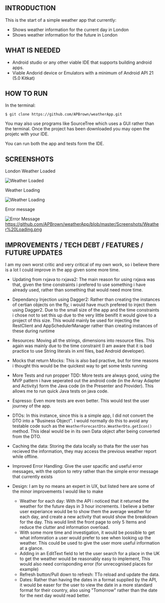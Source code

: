 ## INTRODUCTION
This is the start of a simple weather app that currently:
- Shows weather information for the current day in London
- Shows weather information for the future in London

## WHAT IS NEEDED
- Android studio or any other viable IDE that supports building android apps.
- Viable Andorid device or Emulators with a minimum of Android API 21 (5.0 Kitkat)

## HOW TO RUN
In the terminal:
```terminal
$ git clone https://github.com/APBrown/weatherApp.git
```
You may also use programs like SourceTree which uses a GUI rather than the terminal.
Once the project has been downloaded you may open the projetc with your IDE.

You can run both the app and tests form the IDE.

## SCREENSHOTS
London Weather Loaded

![Weather Loaded](https://github.com/APBrown/weatherApp/blob/master/Screenshots/Weather%20Loaded.png "Weather Loaded")

Weather Loading

![Weather Loading](https://github.com/APBrown/weatherApp/blob/master/Screenshots/Weather%20Loading.png "Weather Loaded")

Error message

![Error Message](https://github.com/APBrown/weatherApp/blob/master/Screenshots/Error%20Message.png "Error Message")
https://github.com/APBrown/weatherApp/blob/master/Screenshots/Weather%20Loading.png

## IMPROVEMENTS / TECH DEBT / FEATURES / FUTURE UPDATES
I am my own worst critic and very critical of my own work, so i believe there is a lot I could improve in the app given some more time.

- Updating from rxjava to rxjava2: The main reason for using rxjava was that, 
given the time constraints i prefered to use something i have already used, rather than something that would need more time.
- Dependancy Injection using Dagger2: Rather than creating the instances of certian objects on the fly, i would have much
prefered to inject them using Dagger2. Due to the small size of the app and the time constraints i chose not to
set this up due to the very little benifit it would giove to a project of this size. This would mainly be used for injecting the RestClient
and AppSchedulerManager rather than creating instances of these during runtime
- Resources: Moving all the strings, dimensions into resource files. This again was mainly due to the time constraint 
(I am aware that it is bad practice to use String literals in xml files, bad Android developer).
- Mocks that return Mocks: This is also bad practive, but for time reasons i thought this would
be the quickest way to get some tests running
- More Tests and run propper TDD: More tests are always good, using the MVP pattern i have seperated out the android code 
(in the Array Adapter and Activity) form the Java code (in the Presenter and Provider). This allows me to run quick Java tests on java code.
- Espresso: Even more tests are even better. This would test the user journey of the app.
- DTOs: In this instance, since this is a simple app, I did not convert the DTO into a "Business Object". I would normally do this 
to avoid any testable code such as the `WeatherForecastDto.WeatherDto.getIcon()` method. This ideal would be in its own Data object 
after being converted from the DTO.
- Caching the data: Storing the data locally so thata fter the user has recieved the information, they may access the previous 
weather report while offline.
- Improved Error Handling: Give the user spacific and useful error messages, with the option to retry rather than the simple error message that currently exists


- Design: I am by no means an expert in UX, but listed here are some of the minor improvements I would like to make
    
    - Weather for each day: With the API i noticed that it returned the weather for the future days in 3 hour increments. 
    I believe a better user experiance would be to show them the average weather for each day, and create a new activity 
    that would show the breakdown for the day. This would limit the front page to only 5 Items and reduce the clutter 
    and information overload.
    - With some more time and investigation, it would be possible to get what infomration a user would prefer to see 
    when looking up the weather. This could be used to give the user more useful information at a glance.
    - Adding in an EditText field to let the user search for a place in the UK to get the weather would be reasonably easy to implement,
    This would also need corrisponding error (for unrecognised places for example)
    - Refresh button/Pull down to refresh: TTo reload and update the data.
    - Dates: Rather than having the dates in a format supplied by the API, it would be easer for the user to view the date in a more 
    standard format for their country, also using "Tomorrow" rather than the date for the next day would read better.
